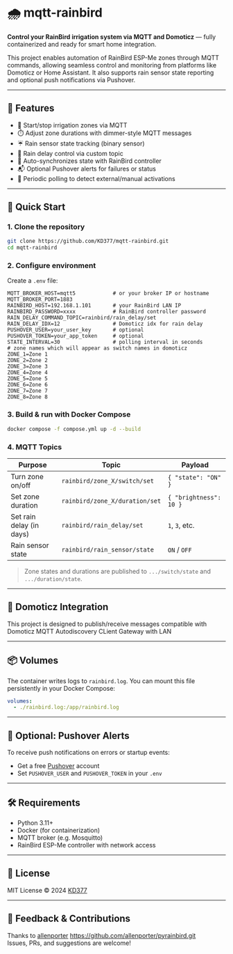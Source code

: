 # 🌧️ mqtt-rainbird

**Control your RainBird irrigation system via MQTT and Domoticz** — fully containerized and ready for smart home integration.

This project enables automation of RainBird ESP-Me zones through MQTT commands, allowing seamless control and monitoring from platforms like Domoticz or Home Assistant. It also supports rain sensor state reporting and optional push notifications via Pushover.


---

## 🔧 Features

- 🌱 Start/stop irrigation zones via MQTT
- ⏱️ Adjust zone durations with dimmer-style MQTT messages
- ☔ Rain sensor state tracking (binary sensor)
- 📡 Rain delay control via custom topic
- 🧠 Auto-synchronizes state with RainBird controller
- 📬 Optional Pushover alerts for failures or status
- 🔁 Periodic polling to detect external/manual activations

---

## 🚀 Quick Start

### 1. Clone the repository

```bash
git clone https://github.com/KD377/mqtt-rainbird.git
cd mqtt-rainbird
````

### 2. Configure environment

Create a `.env` file:

```env
MQTT_BROKER_HOST=mqtt5            # or your broker IP or hostname
MQTT_BROKER_PORT=1883
RAINBIRD_HOST=192.168.1.101       # your RainBird LAN IP
RAINBIRD_PASSWORD=xxxx            # RainBird controller password
RAIN_DELAY_COMMAND_TOPIC=rainbird/rain_delay/set
RAIN_DELAY_IDX=12                 # Domoticz idx for rain delay
PUSHOVER_USER=your_user_key       # optional
PUSHOVER_TOKEN=your_app_token     # optional
STATE_INTERVAL=30                 # polling interval in seconds
# zone names which will appear as switch names in domoticz
ZONE_1=Zone 1
ZONE_2=Zone 2
ZONE_3=Zone 3
ZONE_4=Zone 4
ZONE_5=Zone 5
ZONE_6=Zone 6
ZONE_7=Zone 7
ZONE_8=Zone 8
```

### 3. Build & run with Docker Compose

```bash
docker compose -f compose.yml up -d --build
```

### 4. MQTT Topics

| Purpose                  | Topic                          | Payload                |
| ------------------------ | ------------------------------ | ---------------------- |
| Turn zone on/off         | `rainbird/zone_X/switch/set`   | `{ "state": "ON" }`    |
| Set zone duration        | `rainbird/zone_X/duration/set` | `{ "brightness": 10 }` |
| Set rain delay (in days) | `rainbird/rain_delay/set`      | `1`, `3`, etc.         |
| Rain sensor state        | `rainbird/rain_sensor/state`   | `ON` / `OFF`           |

> Zone states and durations are published to `.../switch/state` and `.../duration/state`.

---

## 🧪 Domoticz Integration

This project is designed to publish/receive messages compatible with Domoticz MQTT Autodiscovery CLient Gateway with LAN

---

## 📦 Volumes

The container writes logs to `rainbird.log`. You can mount this file persistently in your Docker Compose:

```yaml
volumes:
  - ./rainbird.log:/app/rainbird.log
```

---

## 🔔 Optional: Pushover Alerts

To receive push notifications on errors or startup events:

* Get a free [Pushover](https://pushover.net) account
* Set `PUSHOVER_USER` and `PUSHOVER_TOKEN` in your `.env`

---

## 🛠 Requirements

* Python 3.11+
* Docker (for containerization)
* MQTT broker (e.g. Mosquitto)
* RainBird ESP-Me controller with network access

---

## 🧼 License

MIT License © 2024 [KD377](https://github.com/KD377)

---

## 💬 Feedback & Contributions
Thanks to [allenporter](https://github.com/allenporter) https://github.com/allenporter/pyrainbird.git  
Issues, PRs, and suggestions are welcome!
